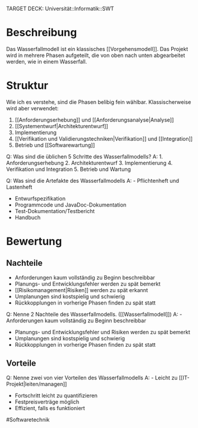 TARGET DECK: Universität::Informatik::SWT

# Beschreibung
Das Wasserfallmodell ist ein klassisches [[Vorgehensmodell]].
Das Projekt wird in mehrere Phasen aufgeteilt, die von oben nach unten abgearbeitet werden, wie in einem Wasserfall. 

# Struktur
Wie ich es verstehe, sind die Phasen belibig fein wählbar. Klassischerweise wird aber verwendet:
1. [[Anforderungserhebung]] und [[Anforderungsanalyse|Analyse]]
2. [[Systementwurf|Architekturentwurf]]
3. Implementierung
4. [[Verifikation und Validierungstechniken|Verifikation]] und [[Integration]]
5. Betrieb und [[Softwarewartung]]

Q: Was sind die üblichen 5 Schritte des Wasserfallmodells?
A: 1. Anforderungserhebung
2. Architekturentwurf
3. Implementierung
4. Verifikation und Integration
5. Betrieb und Wartung
<!--ID: 1645260972945-->


Q: Was sind die Artefakte des Wasserfallmodells
A: - Pflichtenheft und Lastenheft
- Entwurfspezifikation
- Programmcode und JavaDoc-Dokumentation
- Test-Dokumentation/Testbericht
- Handbuch
<!--ID: 1645260973133-->





# Bewertung
## Nachteile
- Anforderungen kaum vollständig zu Beginn beschreibbar
- Planungs- und Entwicklungsfehler werden zu spät bemerkt
- [[Risikomanagement|Risiken]] werden zu spät erkannt
- Umplanungen sind kostspielig und schwierig
- Rückkopplungen in vorherige Phasen finden zu spät statt

Q: Nenne 2 Nachteile des Wasserfallmodells. ([[Wasserfallmodell]])
A: - Anforderungen kaum vollständig zu Beginn beschreibbar
- Planungs- und Entwicklungsfehler und Risiken werden zu spät bemerkt
- Umplanungen sind kostspielig und schwierig
- Rückkopplungen in vorherige Phasen finden zu spät statt
<!--ID: 1645260973257-->


## Vorteile
Q: Nenne zwei von vier Vorteilen des Wasserfallmodells
A: - Leicht zu [[IT-Projekt|leiten/managen]]
- Fortschritt leicht zu quantifizieren
- Festpreisverträge möglich
- Effizient, falls es funktioniert
<!--ID: 1645260973376-->


#Softwaretechnik 
